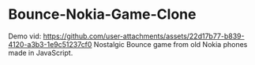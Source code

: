 # Bounce-Nokia-Game-Clone

Demo vid:
https://github.com/user-attachments/assets/22d17b77-b839-4120-a3b3-1e9c51237cf0
Nostalgic Bounce game from old Nokia phones made in JavaScript.

